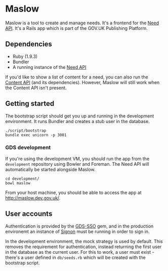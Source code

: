 # Maslow

Maslow is a tool to create and manage needs. It's a frontend for the [Need API](https://github.com/alphagov/govuk_need_api). It's a Rails app which is part of the GOV.UK Publishing Platform.

## Dependencies

- Ruby (1.9.3)
- Bundler
- A running instance of the [Need API](https://github.com/alphagov/govuk_need_api)

If you'd like to show a list of content for a need, you can also run the [Content API](https://github.com/alphagov/govuk_content_api) (and its dependencies). However, Maslow will still work when the Content API isn't present.

## Getting started

The bootstrap script should get you up and running in the development environment. It runs Bundler and creates a stub user in the database.

    ./script/bootstrap
    bundle exec unicorn -p 3001

### GDS development

If you're using the development VM, you should run the app from the `development` repository using Bowler and Foreman. The Need API will automatically be started alongside Maslow.

    cd development/
    bowl maslow

From your host machine, you should be able to access the app at <http://maslow.dev.gov.uk/>.

## User accounts

Authentication is provided by the [GDS-SSO](https://github.com/alphagov/gds-sso) gem, and in the production environemt an instance of [Signon](https://github.com/alphagov/signonotron2) must be running in order to sign in.

In the development environment, the mock strategy is used by default. This removes the requirement for authentication, instead returning the first user in the database as the current user. For this to work, a user must exist - there's a user defined in `db/seeds.rb` which will be created with the bootstrap script.
